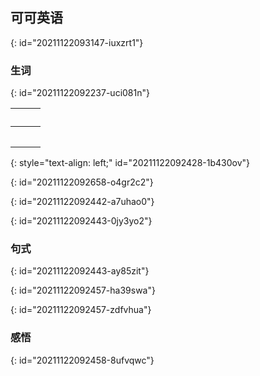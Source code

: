 ## 可可英语
{: id="20211122093147-iuxzrt1"}

### 生词
{: id="20211122092237-uci081n"}

| <br /> |  | <br /> |
| ---- | -- | ---- |
|    |  |    |
| <br /> |  | <br /> |
{: style="text-align: left;" id="20211122092428-1b430ov"}

{: id="20211122092658-o4gr2c2"}

{: id="20211122092442-a7uhao0"}

{: id="20211122092443-0jy3yo2"}

### 句式
{: id="20211122092443-ay85zit"}

{: id="20211122092457-ha39swa"}

{: id="20211122092457-zdfvhua"}

### 感悟
{: id="20211122092458-8ufvqwc"}
